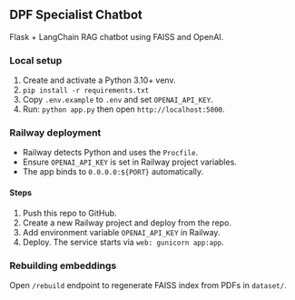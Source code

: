 ## DPF Specialist Chatbot

Flask + LangChain RAG chatbot using FAISS and OpenAI.

### Local setup
1. Create and activate a Python 3.10+ venv.
2. `pip install -r requirements.txt`
3. Copy `.env.example` to `.env` and set `OPENAI_API_KEY`.
4. Run: `python app.py` then open `http://localhost:5000`.

### Railway deployment
- Railway detects Python and uses the `Procfile`.
- Ensure `OPENAI_API_KEY` is set in Railway project variables.
- The app binds to `0.0.0.0:${PORT}` automatically.

#### Steps
1. Push this repo to GitHub.
2. Create a new Railway project and deploy from the repo.
3. Add environment variable `OPENAI_API_KEY` in Railway.
4. Deploy. The service starts via `web: gunicorn app:app`.

### Rebuilding embeddings
Open `/rebuild` endpoint to regenerate FAISS index from PDFs in `dataset/`.

